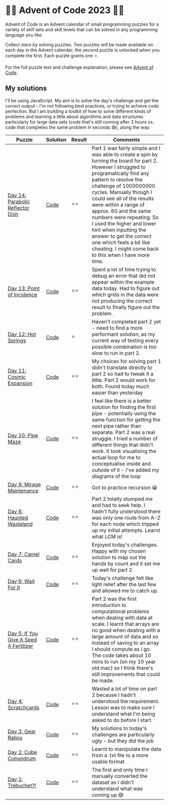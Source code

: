 # 🌟🎄 Advent of Code 2023 🎄🌟

Advent of Code is an Advent calendar of small programming puzzles for a variety of skill sets and skill levels that can be solved in any programming language you like.

Collect stars by solving puzzles. Two puzzles will be made available on each day in the Advent calendar; the second puzzle is unlocked when you complete the first. Each puzzle grants one ⭐️.

For the full puzzle text and challenge explanation, please see [Advent of Code](https://adventofcode.com/2023/about).

## My solutions

I'll be using JavaScript. My aim is to solve the day's challenge and get the correct output - I'm not following best practices, or trying to achieve code perfection. But I am building a toolkit of how to solve different kinds of problems and learning a little about algorithms and data structures particularly for large data sets (code that's still running after 3 hours vs. code that completes the same problem in seconds 😅), along the way.

|Puzzle      | Solution       | Result    | Comments  |
|------------|----------------|-----------|-----------|
| [Day 14: Parabolic Reflector Dish](https://adventofcode.com/2023/day/14) | [Code](https://github.com/sarahc-dev/advent-of-code/tree/main/day-14-parabolic-reflector) | ⭐️⭐️ | Part 1 was fairly simple and I was able to create a spin by turning the board for part 2. However I struggled to programatically find any pattern to resolve the challenge of 1000000000 cycles. Manually though I could see all of the results were within a range of approx. 60 and the same numbers were repeating. So I used the higher and lower hint when inputting the answer to get the correct one which feels a bit like cheating. I might come back to this when I have more time. |
| [Day 13: Point of Incidence](https://adventofcode.com/2023/day/13) | [Code](https://github.com/sarahc-dev/advent-of-code/tree/main/day-13-point-of-incidence) | ⭐️⭐️ | Spent a lot of time trying to debug an error that did not appear within the example data today. Had to figure out which grids in the data were not producing the correct result to finally figure out the problem. |
| [Day 12: Hot Springs](https://adventofcode.com/2023/day/12) | [Code](https://github.com/sarahc-dev/advent-of-code/tree/main/day-12-hot-springs) | ⭐️ | Haven't completed part 2 yet - need to find a more performant solution, as my current way of testing every possible combination is too slow to run in part 2. |
| [Day 11: Cosmic Expansion](https://adventofcode.com/2023/day/11) | [Code](https://github.com/sarahc-dev/advent-of-code/tree/main/day-11-cosmic-expansion) | ⭐️⭐️ | My choices for solving part 1 didn't translate directly to part 2 so had to tweak it a little. Part 2 would work for both. Found today much easier than yesterday |
| [Day 10: Pipe Maze](https://adventofcode.com/2023/day/10) | [Code](https://github.com/sarahc-dev/advent-of-code/tree/main/day-10-pipe-maze) | ⭐️⭐️ | I feel like there is a better solution for finding the first pipe - potentially using the same function for getting the next pipe rather than separate. Part 2 was a real struggle. I tried a number of different things that didn't work. It took visualising the actual loop for me to conceptualise inside and outside of it - I've added my diagrams of the loop |
| [Day 9: Mirage Maintenance](https://adventofcode.com/2023/day/9) | [Code](https://github.com/sarahc-dev/advent-of-code/tree/main/day-9-mirage-maintenance) | ⭐️⭐️ | Got to practice recursion 😀 |
| [Day 8: Haunted Wasteland](https://adventofcode.com/2023/day/8) | [Code](https://github.com/sarahc-dev/advent-of-code/tree/main/day-8-haunted-wasteland) | ⭐️⭐️ | Part 2 totally stumped me and had to seek help. I hadn't fully understood there was only one route from A-Z for each node which tripped up my initial attempts. Learnt what LCM is! |
| [Day 7: Camel Cards](https://adventofcode.com/2023/day/7) | [Code](https://github.com/sarahc-dev/advent-of-code/tree/main/day-7-camel-cards) | ⭐️⭐️ | Enjoyed today's challenges. Happy with my chosen solution to map out the hands by count and it set me up well for part 2 |
| [Day 6: Wait For It](https://adventofcode.com/2023/day/6) | [Code](https://github.com/sarahc-dev/advent-of-code/tree/main/day-6-wait-for-it) | ⭐️⭐️ | Today's challenge felt like light relief after the last few and allowed me to catch up. |
| [Day 5: If You Give A Seed A Fertilizer](https://adventofcode.com/2023/day/5) | [Code](https://github.com/sarahc-dev/advent-of-code/tree/main/day-5-fertilizer) | ⭐️⭐️ | Part 2 was the first introduction to computational problems when dealing with data at scale. I learnt that arrays are no good when dealing with a large amount of data and so instead of saving to an array I should compute as I go. The code takes about 10 mins to run (on my 10 year old mac) so I think there's still improvements that could be made. |
| [Day 4: Scratchcards](https://adventofcode.com/2023/day/4) | [Code](https://github.com/sarahc-dev/advent-of-code/tree/main/day-4-scratchcards) | ⭐️⭐️ | Wasted a lot of time on part 2 because I hadn't understood the requirement. Lesson was to make sure I understand what I'm being asked to do before I start. |
| [Day 3: Gear Ratios](https://adventofcode.com/2023/day/3) | [Code](https://github.com/sarahc-dev/advent-of-code/tree/main/day-3-gear-ratios) | ⭐️⭐️ | My solutions to today's challenges are particularly ugly  - but they did the job |
| [Day 2: Cube Conundrum](https://adventofcode.com/2023/day/2) | [Code](https://github.com/sarahc-dev/advent-of-code/tree/main/day-2-cube-conundrum) | ⭐️⭐️ | Learnt to manipulate the data from a .txt file to a more usable format |
| [Day 1: Trebuchet?!](https://adventofcode.com/2023/day/1) | [Code](https://github.com/sarahc-dev/advent-of-code/tree/main/day-1-trebuchet) | ⭐️⭐️ | The first and only time I manually converted the dataset as I didn't understand what was coming up 😅 |


